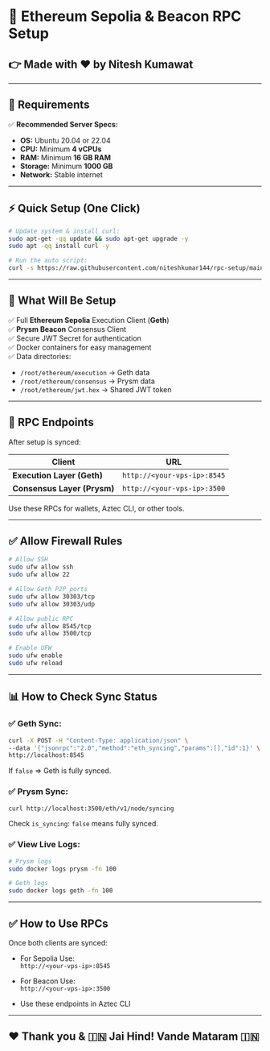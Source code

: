 # 📄 Ethereum Sepolia & Beacon RPC Setup

## 👉 Made with ❤️ by **Nitesh Kumawat**

---

## 📌 Requirements

✅ **Recommended Server Specs:**

- **OS:** Ubuntu 20.04 or 22.04
- **CPU:** Minimum **4 vCPUs**
- **RAM:** Minimum **16 GB RAM**
- **Storage:** Minimum **1000 GB**
- **Network:** Stable internet

---

## ⚡ Quick Setup (One Click)

```bash
# Update system & install curl:
sudo apt-get -qq update && sudo apt-get upgrade -y
sudo apt -qq install curl -y

# Run the auto script:
curl -s https://raw.githubusercontent.com/niteshkumar144/rpc-setup/main/rpc-setup.sh | bash
```

---

## 🔧 What Will Be Setup

✅ Full **Ethereum Sepolia** Execution Client (**Geth**)\
✅ **Prysm Beacon** Consensus Client\
✅ Secure JWT Secret for authentication\
✅ Docker containers for easy management\
✅ Data directories:

- `/root/ethereum/execution` → Geth data
- `/root/ethereum/consensus` → Prysm data
- `/root/ethereum/jwt.hex` → Shared JWT token

---

## 🔑 RPC Endpoints

After setup is synced:

| Client                      | URL                         |
| --------------------------- | --------------------------- |
| **Execution Layer (Geth)**  | `http://<your-vps-ip>:8545` |
| **Consensus Layer (Prysm)** | `http://<your-vps-ip>:3500` |

Use these RPCs for wallets, Aztec CLI, or other tools.

---

## ✅ Allow Firewall Rules

```bash
# Allow SSH
sudo ufw allow ssh
sudo ufw allow 22

# Allow Geth P2P ports
sudo ufw allow 30303/tcp
sudo ufw allow 30303/udp

# Allow public RPC 
sudo ufw allow 8545/tcp
sudo ufw allow 3500/tcp

# Enable UFW
sudo ufw enable
sudo ufw reload
```

---

## 📊 How to Check Sync Status

### ✅ Geth Sync:

```bash
curl -X POST -H "Content-Type: application/json" \
--data '{"jsonrpc":"2.0","method":"eth_syncing","params":[],"id":1}' \
http://localhost:8545
```

If `false` => Geth is fully synced.

### ✅ Prysm Sync:

```bash
curl http://localhost:3500/eth/v1/node/syncing
```

Check `is_syncing`: `false` means fully synced.

### ✅ View Live Logs:

```bash
# Prysm logs
sudo docker logs prysm -fn 100

# Geth logs
sudo docker logs geth -fn 100
```

---

## ✅ How to Use RPCs

Once both clients are synced:

- For Sepolia Use:\
  `http://<your-vps-ip>:8545`

- For Beacon Use:\
  `http://<your-vps-ip>:3500`

- Use these endpoints in Aztec CLI 

---

## ❤️ Thank you & 🇮🇳 Jai Hind! Vande Mataram 🇮🇳

